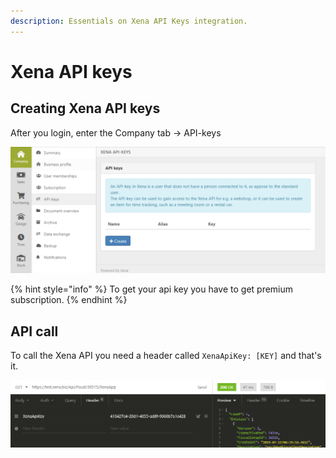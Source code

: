 ```yaml
---
description: Essentials on Xena API Keys integration.
---
```

# Xena API keys

## Creating Xena API keys

After you login, enter the Company tab -> API-keys

![Creating Xena API Key.](../../.gitbook/assets/xenaApiKey.png)

{% hint style="info" %} To get your api key you have to get premium subscription. 
{% endhint %}

## API call

To call the Xena API you need a header called `XenaApiKey: [KEY]` and that's it.

![Insomnia GET request with API Key.](../../.gitbook/assets/xenaApiKeyInsomniaGetExample.png)
